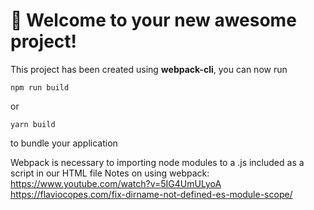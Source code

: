 # 🚀 Welcome to your new awesome project!

This project has been created using **webpack-cli**, you can now run

```
npm run build
```

or

```
yarn build
```

to bundle your application

Webpack is necessary to importing node modules to a .js included as a script in our HTML file
Notes on using webpack:
https://www.youtube.com/watch?v=5IG4UmULyoA
https://flaviocopes.com/fix-dirname-not-defined-es-module-scope/
